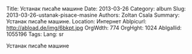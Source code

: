 Title: Устанак писаће машине
Date: 2013-03-26
Category: album
Slug: 2013-03-26-ustanak-pisace-masine
Authors: Zoltan Csala
Summary: Устанак писаће машине.
Location: Интернет
Ablpicurl: http://abload.de/img/6bkpt.jpg
OrgWdth: 774
OrgHght: 1024
Ablgallid: 1055196
Tags:
Lang: sr

Устанак писаће машине
